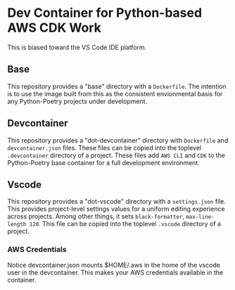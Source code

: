 # Dev Container for Python-based AWS CDK Work

This is biased toward the VS Code IDE platform.

## Base
This repository provides a "base" directory with a `Dockerfile`.  The intention is to use the image built from this as the consistent envionmental basis for any Python-Poetry projects under development.

## Devcontainer
This repository provides a "dot-devcontainer" directory with `Dockerfile` and `devcontainer.json` files.  These files can be copied into the toplevel `.devcontainer` directory of a project.
These files add `AWS CLI` and `CDK` to the Python-Poetry base container for a full development environment.

## Vscode
This repository provides a "dot-vscode" directory with a `settings.json` file. This provides project-level settings values for a uniform editing experience across projects. Among other things, it sets `black-formatter`, `max-line-length 120`.  This file can be copied into the toplevel `.vscode` directory of a project.

### AWS Credentials
Notice devcontainer.json mounts $HOME/.aws in the home of the vscode user in the devcontainer.  This makes your AWS credentials available in the container.

